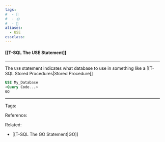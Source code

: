 ```yaml
---
tags:
#  - 🌱️
#  - 🌞️
#  - 🌲️
aliases: 
  - USE
cssclass: 
---
```


#### [[T-SQL The USE Statement]]

---

The `USE` statement indicates what database to use in something like a [[T-SQL Stored Procedures|Stored Procedure]]

```sql
USE My_Database
<Query Code...>
GO
```

---
Tags: 

Reference:

Related:
- [[T-SQL The GO Statement|GO]]
